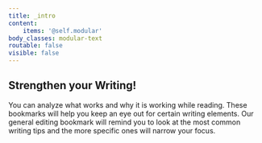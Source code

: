 ```yaml
---
title: _intro
content:
    items: '@self.modular'
body_classes: modular-text
routable: false
visible: false
---
```


## Strengthen your Writing!

You can analyze what works and why it is working while reading. These bookmarks will help you keep an eye out for certain writing elements. Our general editing bookmark will remind you to look at the most common writing tips and the more specific ones will narrow your focus.